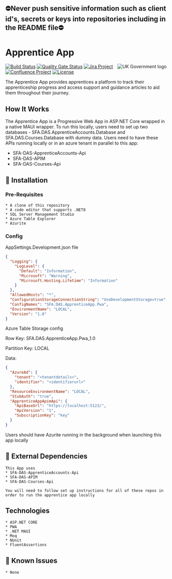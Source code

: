 ## ⛔Never push sensitive information such as client id's, secrets or keys into repositories including in the README file⛔

# Apprentice App

<img src="https://avatars.githubusercontent.com/u/9841374?s=200&v=4" align="right" alt="UK Government logo">

[![Build Status](https://dev.azure.com/sfa-gov-uk/Digital%20Apprenticeship%20Service/_apis/build/status/_projectname_?branchName=master)](https://dev.azure.com/sfa-gov-uk/Digital%20Apprenticeship%20Service/_build/latest?definitionId=_projectid_&branchName=master)
[![Quality Gate Status](https://sonarcloud.io/api/project_badges/measure?project=_projectId_&metric=alert_status)](https://sonarcloud.io/dashboard?id=_projectId_)
[![Jira Project](https://img.shields.io/badge/Jira-Project-blue)](https://skillsfundingagency.atlassian.net/secure/RapidBoard.jspa?rapidView=564&projectKey=_projectKey_)
[![Confluence Project](https://img.shields.io/badge/Confluence-Project-blue)](https://skillsfundingagency.atlassian.net/wiki/spaces/_pageurl_)
[![License](https://img.shields.io/badge/license-MIT-lightgrey.svg?longCache=true&style=flat-square)](https://en.wikipedia.org/wiki/MIT_License)



The Apprentice App provides apprentices a platform to track their apprenticeship progress and access support and guidance articles to aid them throughout their journey.

## How It Works

The Apprentice App is a Progressive Web App in ASP.NET Core wrapped in a native MAUI wrapper. To run this locally, users need to set up two databases - SFA.DAS.ApprenticeAccounts.Database and SFA.DAS.Courses.Database with dummy data.
Users need to have these APIs running locally or in an azure tenant in parallel to this app:
* SFA-DAS-ApprenticeAccounts-Api 
* SFA-DAS-APIM
* SFA-DAS-Courses-Api

## 🚀 Installation

### Pre-Requisites


```
* A clone of this repository
* A code editor that supports .NET8
* SQL Server Management Studio
* Azure Table Explorer
* Azurite

```
### Config

AppSettings.Development.json file
```json
{
  "Logging": {
    "LogLevel": {
      "Default": "Information",
      "Microsoft": "Warning",
      "Microsoft.Hosting.Lifetime": "Information"
    }
  },
  "AllowedHosts": "*",
  "ConfigurationStorageConnectionString": "UseDevelopmentStorage=true",
  "ConfigNames": "SFA.DAS.ApprenticeApp.Pwa",
  "EnvironmentName": "LOCAL",
  "Version": "1.0"
}
```

Azure Table Storage config

Row Key: SFA.DAS.ApprenticeApp.Pwa_1.0

Partition Key: LOCAL

Data:

```json
{
  "AzureAd": {
    "tenant": "<tenantdetails>",
    "identifier": "<identifierurl>"
  },
  "ResourceEnvironmentName": "LOCAL",
  "StubAuth": "true",
  "ApprenticeAppApimApi": {
    "ApiBaseUrl": "https://localhost:5123/",
    "ApiVersion": "1",
    "SubscriptionKey": "key"
  }
}
```
Users should have Azurite running in the background when launching this app locally

## 🔗 External Dependencies


```
This App uses
* SFA-DAS-ApprenticeAccounts-Api 
* SFA-DAS-APIM
* SFA-DAS-Courses-Api

You will need to follow set up instructions for all of these repos in order to run the apprentice app locally

```

## Technologies

```
* ASP.NET CORE
* PWA
* .NET MAUI
* Moq
* NUnit
* FluentAssertions

```

## 🐛 Known Issues


```
* None
```
